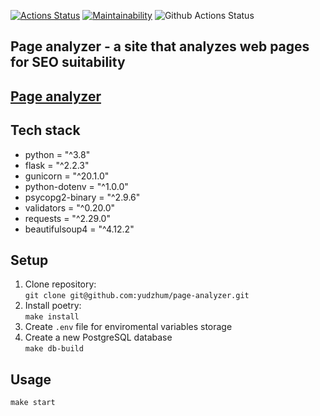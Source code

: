 
[![Actions Status](https://github.com/yudzhum/python-project-83/workflows/hexlet-check/badge.svg)](https://github.com/yudzhum/python-project-83/actions)
[![Maintainability](https://api.codeclimate.com/v1/badges/647510c568941a372d33/maintainability)](https://codeclimate.com/github/yudzhum/python-project-83/maintainability)
![Github Actions Status](https://github.com/yudzhum/python-project-83/actions/workflows/check.yml/badge.svg)

## Page analyzer - a site that analyzes web pages for SEO suitability
[Page analyzer](https://python-project-83-production-3b68.up.railway.app/)
---
## Tech stack

- python = "^3.8"
- flask = "^2.2.3"
- gunicorn = "^20.1.0"
- python-dotenv = "^1.0.0"
- psycopg2-binary = "^2.9.6"
- validators = "^0.20.0"
- requests = "^2.29.0"
- beautifulsoup4 = "^4.12.2"

## Setup
1. Clone repository:\
 `git clone git@github.com:yudzhum/page-analyzer.git`
2. Install poetry:\
 `make install`
3. Create `.env` file for enviromental variables storage
4. Create a new PostgreSQL database\
 `make db-build `

## Usage
`make start`
